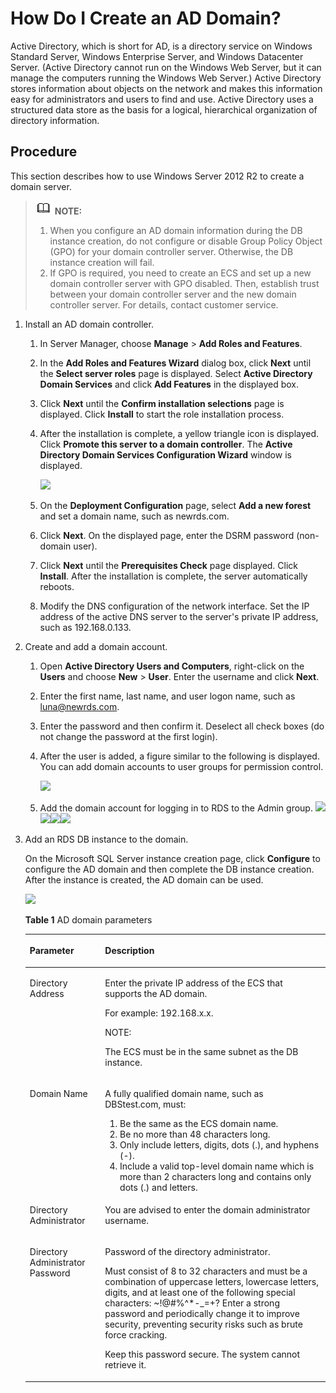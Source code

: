 # How Do I Create an AD Domain?<a name="rds_faq_0112"></a>

Active Directory, which is short for AD, is a directory service on Windows Standard Server, Windows Enterprise Server, and Windows Datacenter Server. \(Active Directory cannot run on the Windows Web Server, but it can manage the computers running the Windows Web Server.\) Active Directory stores information about objects on the network and makes this information easy for administrators and users to find and use. Active Directory uses a structured data store as the basis for a logical, hierarchical organization of directory information.

## Procedure<a name="section178181710277"></a>

This section describes how to use Windows Server 2012 R2 to create a domain server.

>![](public_sys-resources/icon-note.gif) **NOTE:**   
>1.  When you configure an AD domain information during the DB instance creation, do not configure or disable Group Policy Object \(GPO\) for your domain controller server. Otherwise, the DB instance creation will fail.  
>2.  If GPO is required, you need to create an ECS and set up a new domain controller server with GPO disabled. Then, establish trust between your domain controller server and the new domain controller server. For details, contact customer service.  

1.  Install an AD domain controller.
    1.  In Server Manager, choose  **Manage**  \>  **Add Roles and Features**.
    2.  In the  **Add Roles and Features Wizard**  dialog box, click  **Next**  until the  **Select server roles**  page is displayed. Select  **Active Directory Domain Services**  and click  **Add Features**  in the displayed box.
    3.  Click  **Next**  until the  **Confirm installation selections**  page is displayed. Click  **Install**  to start the role installation process.
    4.  After the installation is complete, a yellow triangle icon is displayed. Click  **Promote this server to a domain controller**. The  **Active Directory Domain Services Configuration Wizard**  window is displayed.

        ![](figures/en-us_image_0226197169.png)

    5.  On the  **Deployment Configuration**  page, select  **Add a new forest**  and set a domain name, such as newrds.com.
    6.  Click  **Next**. On the displayed page, enter the DSRM password \(non-domain user\).
    7.  Click  **Next**  until the  **Prerequisites Check**  page displayed. Click  **Install**. After the installation is complete, the server automatically reboots.
    8.  Modify the DNS configuration of the network interface. Set the IP address of the active DNS server to the server's private IP address, such as 192.168.0.133.

2.  Create and add a domain account.
    1.  Open  **Active Directory Users and Computers**, right-click on the  **Users**  and choose  **New**  \>  **User**. Enter the username and click  **Next**.
    2.  Enter the first name, last name, and user logon name, such as luna@newrds.com.
    3.  Enter the password and then confirm it. Deselect all check boxes \(do not change the password at the first login\).
    4.  After the user is added, a figure similar to the following is displayed. You can add domain accounts to user groups for permission control.

        ![](figures/en-us_image_0226196845.png)

    5.  Add the domain account for logging in to RDS to the Admin group.  ![](figures/en-us_image_0226196426.png)![](figures/en-us_image_0226196782.png)![](figures/en-us_image_0226196735.png)![](figures/en-us_image_0226197229.png)

3.  Add an RDS DB instance to the domain.

    On the Microsoft SQL Server instance creation page, click  **Configure**  to configure the AD domain and then complete the DB instance creation. After the instance is created, the AD domain can be used.

    ![](figures/en-us_image_0226196838.png)

    **Table  1**  AD domain parameters

    <a name="en-us_topic_0192954124_table17700153119104"></a>
    <table><thead align="left"><tr id="row17586181911419"><th class="cellrowborder" valign="top" width="25.09%" id="mcps1.2.3.1.1"><p id="p558701904113"><a name="p558701904113"></a><a name="p558701904113"></a><strong id="b15948920132314"><a name="b15948920132314"></a><a name="b15948920132314"></a>Parameter</strong></p>
    </th>
    <th class="cellrowborder" valign="top" width="74.91%" id="mcps1.2.3.1.2"><p id="p1958719197413"><a name="p1958719197413"></a><a name="p1958719197413"></a><strong id="b152320222235"><a name="b152320222235"></a><a name="b152320222235"></a>Description</strong></p>
    </th>
    </tr>
    </thead>
    <tbody><tr id="en-us_topic_0192954124_row570043161020"><td class="cellrowborder" valign="top" width="25.09%" headers="mcps1.2.3.1.1 "><p id="en-us_topic_0192954124_p1253012419555"><a name="en-us_topic_0192954124_p1253012419555"></a><a name="en-us_topic_0192954124_p1253012419555"></a>Directory Address</p>
    </td>
    <td class="cellrowborder" valign="top" width="74.91%" headers="mcps1.2.3.1.2 "><p id="en-us_topic_0192954124_p135079514431"><a name="en-us_topic_0192954124_p135079514431"></a><a name="en-us_topic_0192954124_p135079514431"></a>Enter the private IP address of the ECS that supports the AD domain.</p>
    <p id="en-us_topic_0192954124_p1201640182516"><a name="en-us_topic_0192954124_p1201640182516"></a><a name="en-us_topic_0192954124_p1201640182516"></a>For example: 192.168.x.x.</p>
    <div class="note" id="en-us_topic_0192954124_note317205818312"><a name="en-us_topic_0192954124_note317205818312"></a><a name="en-us_topic_0192954124_note317205818312"></a><span class="notetitle"> NOTE: </span><div class="notebody"><p id="en-us_topic_0192954124_p1617214589316"><a name="en-us_topic_0192954124_p1617214589316"></a><a name="en-us_topic_0192954124_p1617214589316"></a>The ECS must be in the same subnet as the DB instance.</p>
    </div></div>
    </td>
    </tr>
    <tr id="en-us_topic_0192954124_row8700631121015"><td class="cellrowborder" valign="top" width="25.09%" headers="mcps1.2.3.1.1 "><p id="en-us_topic_0192954124_p18462733105818"><a name="en-us_topic_0192954124_p18462733105818"></a><a name="en-us_topic_0192954124_p18462733105818"></a>Domain Name</p>
    </td>
    <td class="cellrowborder" valign="top" width="74.91%" headers="mcps1.2.3.1.2 "><p id="en-us_topic_0192954124_p05182429436"><a name="en-us_topic_0192954124_p05182429436"></a><a name="en-us_topic_0192954124_p05182429436"></a>A fully qualified domain name, such as DBStest.com, must:</p>
    <a name="en-us_topic_0192954124_ol1017819516413"></a><a name="en-us_topic_0192954124_ol1017819516413"></a><ol id="en-us_topic_0192954124_ol1017819516413"><li>Be the same as the ECS domain name.</li><li>Be no more than 48 characters long.</li><li>Only include letters, digits, dots (.), and hyphens (-).</li><li>Include a valid top-level domain name which is more than 2 characters long and contains only dots (.) and letters.</li></ol>
    </td>
    </tr>
    <tr id="en-us_topic_0192954124_row6700103115102"><td class="cellrowborder" valign="top" width="25.09%" headers="mcps1.2.3.1.1 "><p id="en-us_topic_0192954124_p9530112412554"><a name="en-us_topic_0192954124_p9530112412554"></a><a name="en-us_topic_0192954124_p9530112412554"></a>Directory Administrator</p>
    </td>
    <td class="cellrowborder" valign="top" width="74.91%" headers="mcps1.2.3.1.2 "><p id="en-us_topic_0192954124_p32316429583"><a name="en-us_topic_0192954124_p32316429583"></a><a name="en-us_topic_0192954124_p32316429583"></a>You are advised to enter the domain administrator username.</p>
    </td>
    </tr>
    <tr id="en-us_topic_0192954124_row20700183115103"><td class="cellrowborder" valign="top" width="25.09%" headers="mcps1.2.3.1.1 "><p id="en-us_topic_0192954124_p1553092435512"><a name="en-us_topic_0192954124_p1553092435512"></a><a name="en-us_topic_0192954124_p1553092435512"></a>Directory Administrator Password</p>
    </td>
    <td class="cellrowborder" valign="top" width="74.91%" headers="mcps1.2.3.1.2 "><p id="en-us_topic_0192954124_p22811651192920"><a name="en-us_topic_0192954124_p22811651192920"></a><a name="en-us_topic_0192954124_p22811651192920"></a>Password of the directory administrator.</p>
    <p id="en-us_topic_0192954124_p121331037121419"><a name="en-us_topic_0192954124_p121331037121419"></a><a name="en-us_topic_0192954124_p121331037121419"></a>Must consist of 8 to 32 characters and must be a combination of uppercase letters, lowercase letters, digits, and at least one of the following special characters: ~!@#%^*-_=+? Enter a strong password and periodically change it to improve security, preventing security risks such as brute force cracking.</p>
    <p id="en-us_topic_0192954124_p10149123751418"><a name="en-us_topic_0192954124_p10149123751418"></a><a name="en-us_topic_0192954124_p10149123751418"></a>Keep this password secure. The system cannot retrieve it.</p>
    </td>
    </tr>
    </tbody>
    </table>


